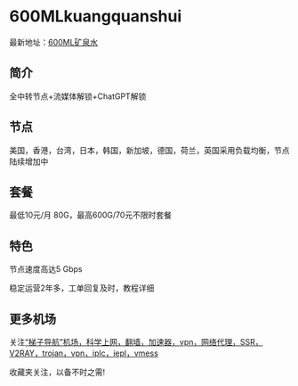 # 600MLkuangquanshui


最新地址：[600ML矿泉水](https://b.600mlb.cc/#/register?code=nlzokeou)

## 简介

全中转节点+流媒体解锁+ChatGPT解锁

## 节点

美国，香港，台湾，日本，韩国，新加坡，德国，荷兰，英国采用负载均衡，节点陆续增加中

## 套餐

最低10元/月 80G，最高600G/70元不限时套餐

## 特色

节点速度高达5 Gbps

稳定运营2年多，工单回复及时，教程详细

## 更多机场

关注[“梯子导航”机场，科学上网，翻墙，加速器，vpn，网络代理，SSR，V2RAY，trojan，vpn，iplc，iepl，vmess](https://tzdaohang.com/)

收藏夹关注，以备不时之需!
